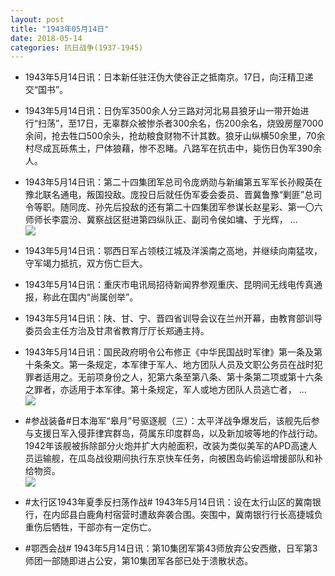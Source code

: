 ```yaml
---
layout: post
title: "1943年05月14日"
date: 2018-05-14
categories: 抗日战争(1937-1945)
---
```


<meta name="referrer" content="no-referrer" />

- 1943年5月14日讯：日本新任驻汪伪大使谷正之抵南京。17日，向汪精卫递交“国书”。 

- 1943年5月14日讯：日伪军3500余人分三路对河北易县狼牙山一带开始进行“扫荡”，至17日，无辜群众被惨杀者300余名，伤200余名，烧毁房屋7000余间，抢去牲口500余头，抢劫粮食财物不计其数。狼牙山纵横50余里，70余村尽成瓦砾焦土，尸体狼藉，惨不忍睹。八路军在抗击中，毙伤日伪军390余人。 

- 1943年5月14日讯：第二十四集团军总司令庞炳勋与新编第五军军长孙殿英在豫北联名通电，叛国投敌。庞投日后就任伪军委会委员、晋冀鲁豫“剿匪”总司令等职。随同庞、孙先后投敌的还有第二十四集团军参谋长赵星彩、第一〇六师师长李震汾、冀察战区挺进第四纵队正、副司令侯如墉、于光辉， ... <br/><img src="https://wx4.sinaimg.cn/large/aca367d8ly1frb62k1it0j20c80ayglp.jpg" />

- 1943年5月14日讯：鄂西日军占领枝江城及洋溪南之高地，并继续向南猛攻，守军竭力抵抗，双方伤亡巨大。 

- 1943年5月14日讯：重庆市电讯局招待新闻界参观重庆、昆明间无线电传真通报，称此在国内“尚属创举”。 

- 1943年5月14日讯：陕、甘、宁、晋四省训导会议在兰州开幕，由教育部训导委员会主任方治及甘肃省教育厅厅长郑通主持。 

- 1943年5月14日讯：国民政府明令公布修正《中华民国战时军律》第一条及第十条条文。第一条规定，本军律于军人、地方团队人员及文职公务员在战时犯罪者适用之。无前项身份之人，犯第六条至第八条、第十条第二项或第十六条之罪者，亦适用于本军律。第十条规定，军人或地方团队人员逃亡者， ... <br/><img src="https://wx1.sinaimg.cn/large/aca367d8ly1fraoqauuz1j20c80ayt8s.jpg" />

- #参战装备#日本海军“皋月”号驱逐舰（三）：太平洋战争爆发后，该舰先后参与支援日军入侵菲律宾群岛，荷属东印度群岛，以及新加坡等地的作战行动。1942年该舰被拆除部分火炮并扩大内舱面积，改装为类似美军的APD高速人员运输舰，在瓜岛战役期间执行东京快车任务，向被困岛屿偷运增援部队和补给物资。 <br/><img src="https://wx1.sinaimg.cn/large/aca367d8ly1fran0d8dh1j20ct0e976n.jpg" />

- #太行区1943年夏季反扫荡作战# 1943年5月14日讯：设在太行山区的冀南银行，在内邱县白鹿角村宿营时遭敌奔袭合围。突围中，冀南银行行长高捷城负重伤后牺牲，干部亦有一定伤亡。 

- #鄂西会战# 1943年5月14日讯：第10集团军第43师放弃公安西撤，日军第3师团一部随即进占公安，第10集团军各部已处于溃散状态。 

